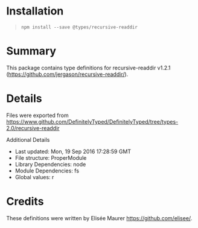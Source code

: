 # Installation
> `npm install --save @types/recursive-readdir`

# Summary
This package contains type definitions for recursive-readdir v1.2.1 (https://github.com/jergason/recursive-readdir/).

# Details
Files were exported from https://www.github.com/DefinitelyTyped/DefinitelyTyped/tree/types-2.0/recursive-readdir

Additional Details
 * Last updated: Mon, 19 Sep 2016 17:28:59 GMT
 * File structure: ProperModule
 * Library Dependencies: node
 * Module Dependencies: fs
 * Global values: r

# Credits
These definitions were written by Elisée Maurer <https://github.com/elisee/>.

